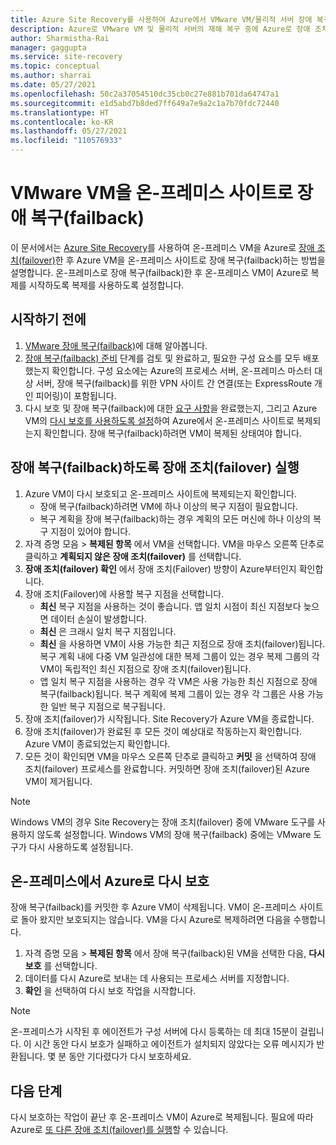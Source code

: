 ```yaml
---
title: Azure Site Recovery를 사용하여 Azure에서 VMware VM/물리적 서버 장애 복구(failback)
description: Azure로 VMware VM 및 물리적 서버의 재해 복구 중에 Azure로 장애 조치(Failover)한 후 온-프레미스 사이트로 장애 복구(Failback)하는 방법을 알아봅니다.
author: Sharmistha-Rai
manager: gaggupta
ms.service: site-recovery
ms.topic: conceptual
ms.author: sharrai
ms.date: 05/27/2021
ms.openlocfilehash: 50c2a37054510dc35cb0c27e881b701da64747a1
ms.sourcegitcommit: e1d5abd7b8ded7ff649a7e9a2c1a7b70fdc72440
ms.translationtype: HT
ms.contentlocale: ko-KR
ms.lasthandoff: 05/27/2021
ms.locfileid: "110576933"
---
```

# <a name="fail-back-vmware-vms-to-on-premises-site"></a>VMware VM을 온-프레미스 사이트로 장애 복구(failback)

이 문서에서는 [Azure Site Recovery](site-recovery-overview.md)를 사용하여 온-프레미스 VM을 Azure로 [장애 조치(failover)](site-recovery-failover.md)한 후 Azure VM을 온-프레미스 사이트로 장애 복구(failback)하는 방법을 설명합니다. 온-프레미스로 장애 복구(failback)한 후 온-프레미스 VM이 Azure로 복제를 시작하도록 복제를 사용하도록 설정합니다.

## <a name="before-you-start"></a>시작하기 전에

1. [VMware 장애 복구(failback)](failover-failback-overview.md#vmwarephysical-reprotectionfailback)에 대해 알아봅니다. 
2. [장애 복구(failback) 준비](vmware-azure-prepare-failback.md) 단계를 검토 및 완료하고, 필요한 구성 요소를 모두 배포했는지 확인합니다. 구성 요소에는 Azure의 프로세스 서버, 온-프레미스 마스터 대상 서버, 장애 복구(failback)를 위한 VPN 사이트 간 연결(또는 ExpressRoute 개인 피어링)이 포함됩니다.
3. 다시 보호 및 장애 복구(failback)에 대한 [요구 사항](vmware-azure-reprotect.md#before-you-begin)을 완료했는지, 그리고 Azure VM의 [다시 보호를 사용하도록 설정](vmware-azure-reprotect.md#enable-reprotection)하여 Azure에서 온-프레미스 사이트로 복제되는지 확인합니다. 장애 복구(failback)하려면 VM이 복제된 상태여야 합니다.




## <a name="run-a-failover-to-fail-back"></a>장애 복구(failback)하도록 장애 조치(failover) 실행

1. Azure VM이 다시 보호되고 온-프레미스 사이트에 복제되는지 확인합니다.
    - 장애 복구(failback)하려면 VM에 하나 이상의 복구 지점이 필요합니다.
    - 복구 계획을 장애 복구(failback)하는 경우 계획의 모든 머신에 하나 이상의 복구 지점이 있어야 합니다.
2. 자격 증명 모음 > **복제된 항목** 에서 VM을 선택합니다. VM을 마우스 오른쪽 단추로 클릭하고 **계획되지 않은 장애 조치(failover)** 를 선택합니다.
3. **장애 조치(failover) 확인** 에서 장애 조치(Failover) 방향이 Azure부터인지 확인합니다.
4. 장애 조치(Failover)에 사용할 복구 지점을 선택합니다.
    - **최신** 복구 지점을 사용하는 것이 좋습니다. 앱 일치 시점이 최신 지점보다 늦으면 데이터 손실이 발생합니다.
    - **최신** 은 크래시 일치 복구 지점입니다.
    - **최신** 을 사용하면 VM이 사용 가능한 최근 지점으로 장애 조치(failover)됩니다. 복구 계획 내에 다중 VM 일관성에 대한 복제 그룹이 있는 경우 복제 그룹의 각 VM이 독립적인 최신 지점으로 장애 조치(failover)됩니다.
    - 앱 일치 복구 지점을 사용하는 경우 각 VM은 사용 가능한 최신 지점으로 장애 복구(failback)됩니다. 복구 계획에 복제 그룹이 있는 경우 각 그룹은 사용 가능한 일반 복구 지점으로 복구됩니다.
5. 장애 조치(failover)가 시작됩니다. Site Recovery가 Azure VM을 종료합니다.
6. 장애 조치(failover)가 완료된 후 모든 것이 예상대로 작동하는지 확인합니다. Azure VM이 종료되었는지 확인합니다. 
7. 모든 것이 확인되면 VM을 마우스 오른쪽 단추로 클릭하고 **커밋** 을 선택하여 장애 조치(failover) 프로세스를 완료합니다. 커밋하면 장애 조치(failover)된 Azure VM이 제거됩니다. 

> [!NOTE]
> Windows VM의 경우 Site Recovery는 장애 조치(failover) 중에 VMware 도구를 사용하지 않도록 설정합니다. Windows VM의 장애 복구(failback) 중에는 VMware 도구가 다시 사용하도록 설정됩니다. 




## <a name="reprotect-from-on-premises-to-azure"></a>온-프레미스에서 Azure로 다시 보호

장애 복구(failback)를 커밋한 후 Azure VM이 삭제됩니다. VM이 온-프레미스 사이트로 돌아 왔지만 보호되지는 않습니다. VM을 다시 Azure로 복제하려면 다음을 수행합니다.

1. 자격 증명 모음 > **복제된 항목** 에서 장애 복구(failback)된 VM을 선택한 다음, **다시 보호** 를 선택합니다.
2. 데이터를 다시 Azure로 보내는 데 사용되는 프로세스 서버를 지정합니다.
3. **확인** 을 선택하여 다시 보호 작업을 시작합니다.

> [!NOTE]
> 온-프레미스가 시작된 후 에이전트가 구성 서버에 다시 등록하는 데 최대 15분이 걸립니다. 이 시간 동안 다시 보호가 실패하고 에이전트가 설치되지 않았다는 오류 메시지가 반환됩니다. 몇 분 동안 기다렸다가 다시 보호하세요.

## <a name="next-steps"></a>다음 단계

다시 보호하는 작업이 끝난 후 온-프레미스 VM이 Azure로 복제됩니다. 필요에 따라 Azure로 [또 다른 장애 조치(failover)를 실행](site-recovery-failover.md)할 수 있습니다.

